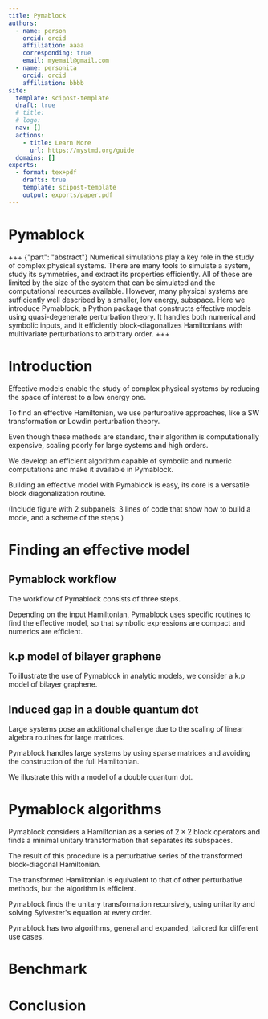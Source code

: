 ```yaml
---
title: Pymablock
authors:
  - name: person
    orcid: orcid
    affiliation: aaaa
    corresponding: true
    email: myemail@gmail.com
  - name: personita
    orcid: orcid
    affiliation: bbbb
site:
  template: scipost-template
  draft: true
  # title:
  # logo:
  nav: []
  actions:
    - title: Learn More
      url: https://mystmd.org/guide
  domains: []
exports:
  - format: tex+pdf
    drafts: true
    template: scipost-template
    output: exports/paper.pdf
---
```


# Pymablock

+++ {"part": "abstract"}
Numerical simulations play a key role in the study of complex physical systems.
There are many tools to simulate a system, study its symmetries, and extract its properties efficiently.
All of these are limited by the size of the system that can be simulated and the computational resources available.
However, many physical systems are sufficiently well described by a smaller, low energy, subspace.
Here we introduce Pymablock, a Python package that constructs effective models using quasi-degenerate perturbation theory.
It handles both numerical and symbolic inputs, and it efficiently block-diagonalizes Hamiltonians with multivariate perturbations to arbitrary order.
+++

# Introduction

Effective models enable the study of complex physical systems by reducing the space of interest to a low energy one.

To find an effective Hamiltonian, we use perturbative approaches, like a SW transformation or Lowdin perturbation theory.

Even though these methods are standard, their algorithm is computationally expensive, scaling poorly for large systems and high orders.

We develop an efficient algorithm capable of symbolic and numeric computations and make it available in Pymablock.

Building an effective model with Pymablock is easy, its core is a versatile block diagonalization routine.

(Include figure with 2 subpanels: 3 lines of code that show how to build a mode, and a scheme of the steps.)

# Finding an effective model

## Pymablock workflow

The workflow of Pymablock consists of three steps.

Depending on the input Hamiltonian, Pymablock uses specific routines to find the effective model, so that symbolic expressions are compact and numerics are efficient.

## k.p model of bilayer graphene

To illustrate the use of Pymablock in analytic models, we consider a k.p model of bilayer graphene.

## Induced gap in a double quantum dot

Large systems pose an additional challenge due to the scaling of linear algebra routines for large matrices.

Pymablock handles large systems by using sparse matrices and avoiding the construction of the full Hamiltonian.

We illustrate this with a model of a double quantum dot.

# Pymablock algorithms

Pymablock considers a Hamiltonian as a series of $2 \times 2$ block operators and finds a minimal unitary transformation that separates its subspaces.

The result of this procedure is a perturbative series of the transformed block-diagonal Hamiltonian.

The transformed Hamiltonian is equivalent to that of other perturbative methods, but the algorithm is efficient.

Pymablock finds the unitary transformation recursively, using unitarity and solving Sylvester's equation at every order.

Pymablock has two algorithms, general and expanded, tailored for different use cases.


# Benchmark

# Conclusion

